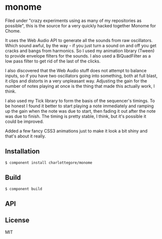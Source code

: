 # monome

Filed under "crazy experiments using as many of my repositories as possible", this is the source for a very quickly hacked together Monome for Chome. 

It uses the Web Audio API to generate all the sounds from raw oscillators. Which sound awful, by the way - if you just turn a sound on and off you get cracks and bangs from harmonics. So I used my animation library (Tween) to provide envelope filters for the sounds. I also used a BiQuadFilter as a low pass filter to get rid of the last of the clicks. 

I also discovered that the Web Audio stuff does not attempt to balance inputs, so if you have two oscillators going into something, both at full blast, it clips and distorts in a very unpleasant way. Adjusting the gain for the number of notes playing at once is the thing that made this actually work, I think.

I also used my Tick library to form the basis of the sequencer's timings. To be honest I found it better to start playing a note immediately and ramping up the gain when the note was due to start, then fading it out after the note was due to finish. The timing is pretty stable, I think, but it's possible it could be improved.

Added a few fancy CSS3 animations just to make it look a bit shiny and that's about it really. 

## Installation

    $ component install charlottegore/monome
    
## Build

    $ component build

## API

   

## License

  MIT
